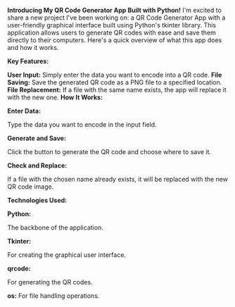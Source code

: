 **Introducing My QR Code Generator App Built with Python!**
I'm excited to share a new project I've been working on: a QR Code Generator App with a user-friendly graphical interface built using Python's tkinter library. This application allows users to generate QR codes with ease and save them directly to their computers. Here's a quick overview of what this app does and how it works.

**Key Features:**

**User Input:** 
  Simply enter the data you want to encode into a QR code.
**File Saving:**
  Save the generated QR code as a PNG file to a specified location.
**File Replacement:**
  If a file with the same name exists, the app will replace it with the new one.
**How It Works:**

**Enter Data:** 

  Type the data you want to encode in the input field.
  
**Generate and Save:** 

  Click the button to generate the QR code and choose where to save it.
  
**Check and Replace:** 

  If a file with the chosen name already exists, it will be replaced with the new QR code image.
  
**Technologies Used:**

**Python:** 

  The backbone of the application.
  
**Tkinter:** 

  For creating the graphical user interface.
  
**qrcode:**

  For generating the QR codes.
  
**os:** 
  For file handling operations.
